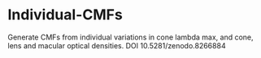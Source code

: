 # Individual-CMFs
Generate CMFs from individual variations in cone lambda max, and cone, lens and macular optical densities.
DOI 10.5281/zenodo.8266884
